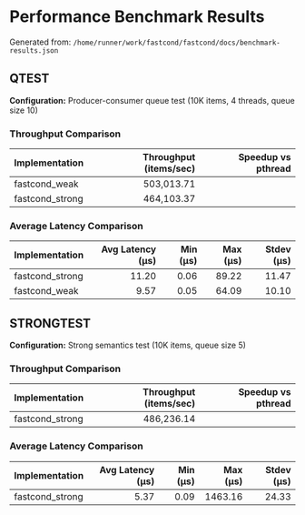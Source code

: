 # Performance Benchmark Results

Generated from: `/home/runner/work/fastcond/fastcond/docs/benchmark-results.json`

## QTEST
**Configuration:** Producer-consumer queue test (10K items, 4 threads, queue size 10)
### Throughput Comparison
| Implementation | Throughput (items/sec) | Speedup vs pthread |
|---|---:|---:|
| fastcond_weak | 503,013.71 |  |
| fastcond_strong | 464,103.37 |  |

### Average Latency Comparison
| Implementation | Avg Latency (μs) | Min (μs) | Max (μs) | Stdev (μs) |
|---|---:|---:|---:|---:|
| fastcond_strong | 11.20 | 0.06 | 89.22 | 11.47 |
| fastcond_weak | 9.57 | 0.05 | 64.09 | 10.10 |

## STRONGTEST
**Configuration:** Strong semantics test (10K items, queue size 5)
### Throughput Comparison
| Implementation | Throughput (items/sec) | Speedup vs pthread |
|---|---:|---:|
| fastcond_strong | 486,236.14 |  |

### Average Latency Comparison
| Implementation | Avg Latency (μs) | Min (μs) | Max (μs) | Stdev (μs) |
|---|---:|---:|---:|---:|
| fastcond_strong | 5.37 | 0.09 | 1463.16 | 24.33 |
